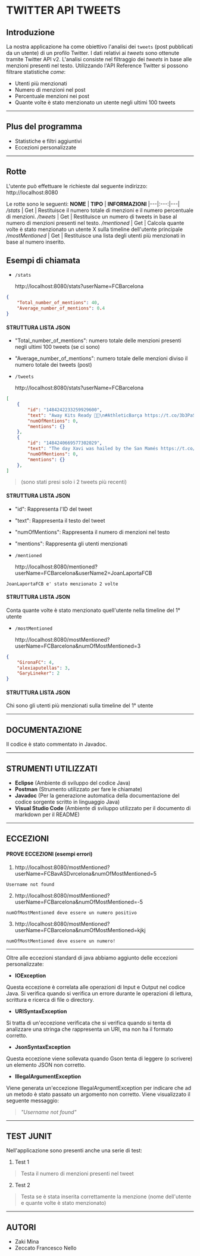 # TWITTER API TWEETS
## Introduzione
La nostra applicazione ha come obiettivo l'analisi dei `tweets` (post pubblicati da un utente) di un profilo Twitter. I dati relativi ai _tweets_ sono ottenute tramite Twitter API v2. L'analisi consiste nel filtraggio dei _tweets_ in base alle menzioni presenti nel testo.
Utilizzando l'API Reference Twitter si possono filtrare statistiche _come_: 
- Utenti più menzionati
- Numero di menzioni nel post
- Percentuale menzioni nei post
- Quante volte è stato menzionato un utente negli ultimi 100 tweets 

***
## Plus del programma
- Statistiche e filtri aggiuntivi
- Eccezioni personalizzate

***
## Rotte
L'utente può effettuare le richieste dal seguente indirizzo:
http://localhost:8080

Le rotte sono le seguenti:
**NOME** | **TIPO** | **INFORMAZIONI**
|---|:---:|---|
_/stats_ | Get | Restituisce il numero totale di menzioni e il numero percentuale di menzioni.
_/tweets_ | Get | Restituisce un numero di tweets in base al numero di menzioni presenti nel testo.
_/mentioned_ | Get | Calcola quante volte è stato menzionato un utente X sulla timeline dell'utente principale
_/mostMentioned_ | Get | Restituisce una lista degli utenti più menzionati in base al numero inserito.

## Esempi di chiamata
- `/stats`

    http://localhost:8080/stats?userName=FCBarcelona
```json
{
    "Total_number_of_mentions": 40,
    "Average_number_of_mentions": 0.4
}
```
#### STRUTTURA LISTA JSON
- "Total_number_of_mentions":
numero totale delle menzioni presenti negli ultimi 100 tweets (se ci sono)
- "Average_number_of_mentions":
numero totale delle menzioni diviso il numero totale dei tweets (post)

- `/tweets`

    http://localhost:8080/stats?userName=FCBarcelona
```json
[
    {
        "id": "1484242233259929600",
        "text": "Away Kits Ready 💜💜\n#AthleticBarça https://t.co/3b3PaSRQ9Y",
        "numOfMentions": 0,
        "mentions": {}
    },
    {
        "id": "1484240669577302029",
        "text": "The day Xavi was hailed by the San Mamés https://t.co/7Yg7ZsZNQI",
        "numOfMentions": 0,
        "mentions": {}
    },
]
```
> (sono stati presi solo i 2 tweets più recenti)
#### STRUTTURA LISTA JSON
- "id":
Rappresenta l'ID del tweet

- "text":
Rappresenta il testo del tweet

- "numOfMentions":
Rappresenta il numero di menzioni nel testo

- "mentions":
Rappresenta gli utenti menzionati
- `/mentioned`

    http://localhost:8080/mentioned?userName=FCBarcelona&userName2=JoanLaportaFCB
```
JoanLaportaFCB e' stato menzionato 2 volte
```
#### STRUTTURA LISTA JSON
Conta quante volte è stato menzionato quell'utente nella timeline del 1° utente
- `/mostMentioned`

    http://localhost:8080/mostMentioned?userName=FCBarcelona&numOfMostMentioned=3
```json 
{
    "GironaFC": 4,
    "alexiaputellas": 3,
    "GaryLineker": 2
}
```
#### STRUTTURA LISTA JSON

Chi sono gli utenti più menzionati sulla timeline del 1° utente
***
## DOCUMENTAZIONE
Il codice è stato commentato in Javadoc.
***
## STRUMENTI UTILIZZATI
- **Eclipse** (Ambiente di sviluppo del codice Java)
- **Postman** (Strumento utilizzato per fare le chiamate)
- **Javadoc** (Per la generazione automatica della documentazione del codice sorgente scritto in linguaggio Java)
- **Visual Studio Code** (Ambiente di sviluppo utilizzato per il documento di markdown per il README)
***
## ECCEZIONI
#### PROVE ECCEZIONI (esempi errori)
1. http://localhost:8080/mostMentioned?userName=FCBavASDvrcelona&numOfMostMentioned=5
```
Username not found
```
2. http://localhost:8080/mostMentioned?userName=FCBarcelona&numOfMostMentioned=-5
```
numOfMostMentioned deve essere un numero positivo
```
3. http://localhost:8080/mostMentioned?userName=FCBarcelona&numOfMostMentioned=kjkj
```
numOfMostMentioned deve essere un numero! 
```
***
Oltre alle eccezioni standard di java abbiamo aggiunto delle eccezioni personalizzate:

- **IOException**

Questa eccezione è correlata alle operazioni di Input e Output nel codice Java. Si verifica quando si verifica un errore durante le operazioni di lettura, scrittura e ricerca di file o directory.
- **URISyntaxException**

Si tratta di un'eccezione verificata che si verifica quando si tenta di analizzare una stringa che rappresenta un URI, ma non ha il formato corretto.

- **JsonSyntaxException**

Questa eccezione viene sollevata quando Gson tenta di leggere (o scrivere) un elemento JSON non corretto.

- **IllegalArgumentException**

Viene generata un'eccezione IllegalArgumentException per indicare che ad un metodo è stato passato un argomento non corretto. Viene visualizzato il seguente messaggio:

> _"Username not found"_
***
## TEST JUNIT
Nell'applicazione sono presenti anche una serie di test:

1. Test 1

> Testa il numero di menzioni presenti nel tweet

2. Test 2

> Testa se è stata inserita correttamente la menzione (nome dell'utente e quante volte è stato menzionato)

***
## AUTORI
- Zaki Mina
- Zeccato Francesco Nello
